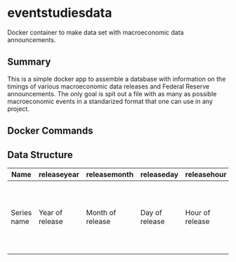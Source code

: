 # eventstudiesdata
Docker container to make data set with macroeconomic data announcements.

## Summary
This is a simple docker app to assemble a database with information on
the timings of various macroeconomic data releases and Federal Reserve
announcements. The only goal is spit out a file with as many as possible
macroeconomic events in a standarized format that one can use in 
any project. 

## Docker Commands

## Data Structure

| Name | releaseyear | releasemonth | releaseday | releasehour | releaseminute | freq | coveredyear | coveredperiod |
| ---  | ---  | ----- | --- | ---- | ------ | ---- | ----------- | ------------- |
| Series name | Year of release | Month of release | Day of release | Hour of release | Minute of Release | Frequency of data (monthly = 12, quarterly = 4, annual = 1) | Year that the data released pertains to | Within year period of data (either month or quarter) |
